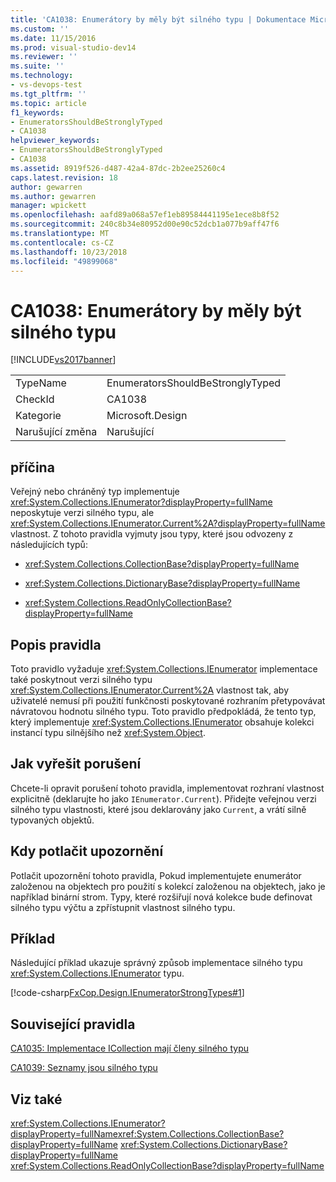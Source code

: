 ```yaml
---
title: 'CA1038: Enumerátory by měly být silného typu | Dokumentace Microsoftu'
ms.custom: ''
ms.date: 11/15/2016
ms.prod: visual-studio-dev14
ms.reviewer: ''
ms.suite: ''
ms.technology:
- vs-devops-test
ms.tgt_pltfrm: ''
ms.topic: article
f1_keywords:
- EnumeratorsShouldBeStronglyTyped
- CA1038
helpviewer_keywords:
- EnumeratorsShouldBeStronglyTyped
- CA1038
ms.assetid: 8919f526-d487-42a4-87dc-2b2ee25260c4
caps.latest.revision: 18
author: gewarren
ms.author: gewarren
manager: wpickett
ms.openlocfilehash: aafd89a068a57ef1eb89584441195e1ece8b8f52
ms.sourcegitcommit: 240c8b34e80952d00e90c52dcb1a077b9aff47f6
ms.translationtype: MT
ms.contentlocale: cs-CZ
ms.lasthandoff: 10/23/2018
ms.locfileid: "49899068"
---
```

# <a name="ca1038-enumerators-should-be-strongly-typed"></a>CA1038: Enumerátory by měly být silného typu
[!INCLUDE[vs2017banner](../includes/vs2017banner.md)]

|||
|-|-|
|TypeName|EnumeratorsShouldBeStronglyTyped|
|CheckId|CA1038|
|Kategorie|Microsoft.Design|
|Narušující změna|Narušující|

## <a name="cause"></a>příčina
 Veřejný nebo chráněný typ implementuje <xref:System.Collections.IEnumerator?displayProperty=fullName> neposkytuje verzi silného typu, ale <xref:System.Collections.IEnumerator.Current%2A?displayProperty=fullName> vlastnost. Z tohoto pravidla vyjmuty jsou typy, které jsou odvozeny z následujících typů:

-   <xref:System.Collections.CollectionBase?displayProperty=fullName>

-   <xref:System.Collections.DictionaryBase?displayProperty=fullName>

-   <xref:System.Collections.ReadOnlyCollectionBase?displayProperty=fullName>

## <a name="rule-description"></a>Popis pravidla
 Toto pravidlo vyžaduje <xref:System.Collections.IEnumerator> implementace také poskytnout verzi silného typu <xref:System.Collections.IEnumerator.Current%2A> vlastnost tak, aby uživatelé nemusí při použití funkčnosti poskytované rozhraním přetypovávat návratovou hodnotu silného typu. Toto pravidlo předpokládá, že tento typ, který implementuje <xref:System.Collections.IEnumerator> obsahuje kolekci instancí typu silnějšího než <xref:System.Object>.

## <a name="how-to-fix-violations"></a>Jak vyřešit porušení
 Chcete-li opravit porušení tohoto pravidla, implementovat rozhraní vlastnost explicitně (deklarujte ho jako `IEnumerator.Current`). Přidejte veřejnou verzi silného typu vlastnosti, které jsou deklarovány jako `Current`, a vrátí silně typovaných objektů.

## <a name="when-to-suppress-warnings"></a>Kdy potlačit upozornění
 Potlačit upozornění tohoto pravidla, Pokud implementujete enumerátor založenou na objektech pro použití s kolekcí založenou na objektech, jako je například binární strom. Typy, které rozšiřují nová kolekce bude definovat silného typu výčtu a zpřístupnit vlastnost silného typu.

## <a name="example"></a>Příklad
 Následující příklad ukazuje správný způsob implementace silného typu <xref:System.Collections.IEnumerator> typu.

 [!code-csharp[FxCop.Design.IEnumeratorStrongTypes#1](../snippets/csharp/VS_Snippets_CodeAnalysis/FxCop.Design.IEnumeratorStrongTypes/cs/FxCop.Design.IEnumeratorStrongTypes.cs#1)]

## <a name="related-rules"></a>Související pravidla
 [CA1035: Implementace ICollection mají členy silného typu](../code-quality/ca1035-icollection-implementations-have-strongly-typed-members.md)

 [CA1039: Seznamy jsou silného typu](../code-quality/ca1039-lists-are-strongly-typed.md)

## <a name="see-also"></a>Viz také
 <xref:System.Collections.IEnumerator?displayProperty=fullName><xref:System.Collections.CollectionBase?displayProperty=fullName>
 <xref:System.Collections.DictionaryBase?displayProperty=fullName>
 <xref:System.Collections.ReadOnlyCollectionBase?displayProperty=fullName>



